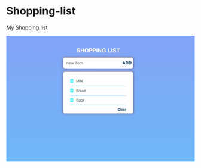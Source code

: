 # Shopping-list

[My Shopping list](https://darya-slugina.github.io/Shopping-list)

![Alt text](/screenshots/1.png?raw=true "My program")
